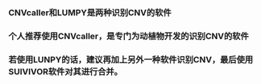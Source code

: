 ### CNVcaller和LUMPY是两种识别CNV的软件
### 个人推荐使用CNVcaller，是专门为动植物开发的识别CNV的软件
### 若使用LUNPY的话，建议再加上另外一种软件识别CNV，最后使用SUIVIVOR软件对其进行合并。
